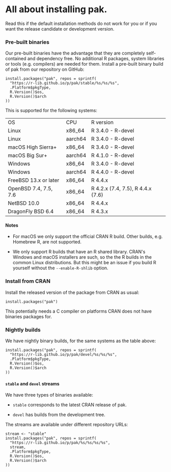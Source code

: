 # All about installing pak.

Read this if the default installation methods do not work for you or if
you want the release candidate or development version.

### Pre-built binaries

Our pre-built binaries have the advantage that they are completely
self-contained and dependency free. No additional R packages, system
libraries or tools (e.g. compilers) are needed for them. Install a
pre-built binary build of pak from our repository on GitHub:

    install.packages("pak", repos = sprintf(
      "https://r-lib.github.io/p/pak/stable/%s/%s/%s",
      .Platform$pkgType,
      R.Version()$os,
      R.Version()$arch
    ))

This is supported for the following systems:

|                       |         |                                   |
|-----------------------|---------|-----------------------------------|
| OS                    | CPU     | R version                         |
| Linux                 | x86_64  | R 3.4.0 - R-devel                 |
| Linux                 | aarch64 | R 3.4.0 - R-devel                 |
| macOS High Sierra+    | x86_64  | R 3.4.0 - R-devel                 |
| macOS Big Sur+        | aarch64 | R 4.1.0 - R-devel                 |
| Windows               | x86_64  | R 3.4.0 - R-devel                 |
| Windows               | aarch64 | R 4.4.0 - R-devel                 |
| FreeBSD 13.x or later | x86_64  | R 4.4.x                           |
| OpenBSD 7.4, 7.5, 7.6 | x86_64  | R 4.2.x (7.4, 7.5), R 4.4.x (7.6) |
| NetBSD 10.0           | x86_64  | R 4.4.x                           |
| DragonFly BSD 6.4     | x86_64  | R 4.3.x                           |

#### Notes

- For macOS we only support the official CRAN R build. Other builds,
  e.g. Homebrew R, are not supported.

- We only support R builds that have an R shared library. CRAN's Windows
  and macOS installers are such, so the the R builds in the common Linux
  distributions. But this might be an issue if you build R yourself
  without the `--enable-R-shlib` option.

### Install from CRAN

Install the released version of the package from CRAN as usual:

    install.packages("pak")

This potentially needs a C compiler on platforms CRAN does not have
binaries packages for.

### Nightly builds

We have nightly binary builds, for the same systems as the table above:

    install.packages("pak", repos = sprintf(
      "https://r-lib.github.io/p/pak/devel/%s/%s/%s",
      .Platform$pkgType,
      R.Version()$os,
      R.Version()$arch
    ))

#### `stable` and `devel` streams

We have three types of binaries available:

- `stable` corresponds to the latest CRAN release of pak.

- `devel` has builds from the development tree.

The streams are available under different repository URLs:

    stream <- "stable"
    install.packages("pak", repos = sprintf(
      "https://r-lib.github.io/p/pak/%s/%s/%s/%s",
      stream,
      .Platform$pkgType,
      R.Version()$os,
      R.Version()$arch
    ))
